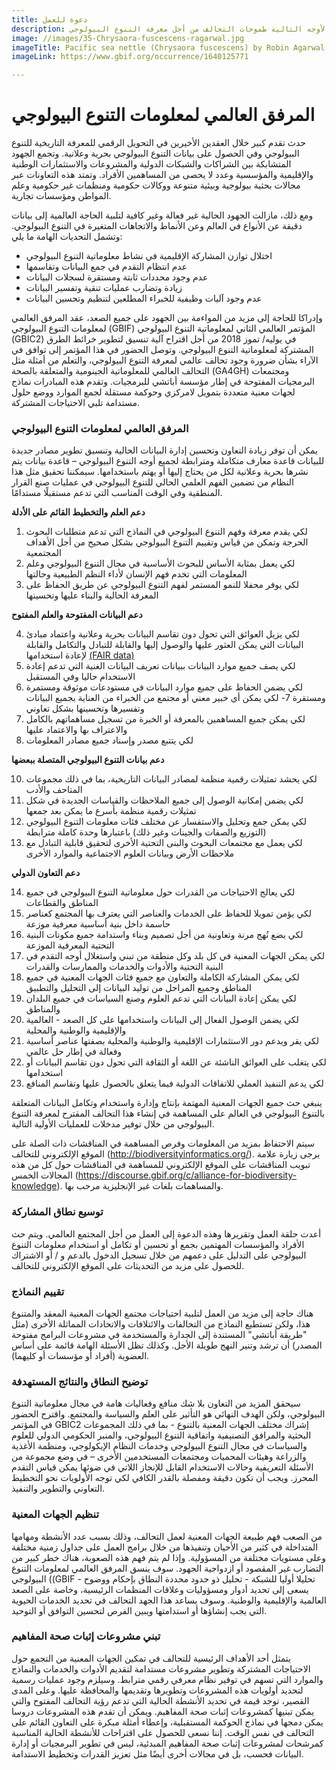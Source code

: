 ```yaml
---
title: دعوة للعمل
description: تحدد هذه الرؤية المتعددة الأوجه التالية طموحات التحالف من أجل معرفة التنوع البيولوجي
image: //images/35-Chrysaora-fuscescens-ragarwal.jpg
imageTitle: Pacific sea nettle (Chrysaora fuscescens) by Robin Agarwal via iNaturalist. Photo licensed under CC BY-NC 4.0.
imageLink: https://www.gbif.org/occurrence/1640125771

---
```

المرفق العالمي لمعلومات التنوع البيولوجي
===================

حدث تقدم كبير خلال العقدين الأخيرين في التحويل الرقمي للمعرفة التاريخية للتنوع البيولوجي وفي الحصول على بيانات التنوع البيولوجي بحرية وعلانية. وتجمع الجهود المتشابكة بين الشراكات والشبكات الدولية والمشروعات والاستثمارات الوطنية والإقليمية والمؤسسية وعدد لا يحصى من المساهمين الأفراد. وتمتد هذه التعاونات عبر مجالات بحثية بيولوجية وبيئية متنوعة ووكالات حكومية ومنظمات غير حكومية وعلم المواطن ومؤسسات تجارية.

ومع ذلك، مازالت الجهود الحالية غير فعالة وغير كافية لتلبية الحاجة العالمية إلى بيانات دقيقة عن الأنواع في العالم وعن الأنماط والاتجاهات المتغيرة في التنوع البيولوجي. وتشمل التحديات الهامة ما يلي:
+ اختلال توازن المشاركة الإقليمية في نشاط معلوماتية التنوع البيولوجي
+ عدم انتظام التقدم في جمع البيانات وتقاسمها
+ عدم وجود محددات ثابتة ومستقرة لسجلات البيانات
+ زيادة وتضارب عمليات تنقية وتفسير البيانات 
+ عدم وجود آليات وظيفية للخبراء المطلعين لتنظيم وتحسين البيانات

وإدراكا للحاجة إلى مزيد من المواءمة بين الجهود على جميع الصعد، عقد المرفق العالمي لمعلومات التنوع البيولوجي (GBIF) المؤتمر العالمي الثاني لمعلوماتية التنوع البيولوجي (GBIC2) في يوليه/ تموز 2018 من أجل اقتراح آلية تنسيق لتطوير خرائط الطرق المشتركة لمعلوماتية التنوع البيولوجي. وتوصل الحضور في هذا المؤتمر إلى توافق في الآراء بشأن ضرورة وجود تحالف عالمي لمعرفة التنوع البيولوجي، والتعلم من أمثلة مثل التحالف العالمي للمعلوماتية الجينومية والمتعلقة بالصحة (GA4GH) ومجتمعات البرمجيات المفتوحة في إطار مؤسسة أباتشي للبرمجيات. وتقدم هذه المبادرات نماذج لجهات معنية متعددة بتمويل لامركزي وحوكمة مستقلة لجمع الموارد ووضع حلول مستدامة تلبي الاحتياجات المشتركة.

### المرفق العالمي لمعلومات التنوع البيولوجي

يمكن أن توفر زيادة التعاون وتحسين إدارة البيانات الحالية وتنسيق تطوير مصادر جديدة للبيانات قاعدة معارف متكاملة ومترابطة لجميع أوجه التنوع البيولوجي – قاعدة بيانات يتم نشرها بحرية وعلانية لكل من يحتاج إليها أو يهتم باستخدامها. سيمكننا تحقيق مثل هذا النظام من تضمين الفهم العلمي الحالي للتنوع البيولوجي في عمليات صنع القرار المنطقية وفي الوقت المناسب التي تدعم مستقبلًا مستدامًا.

   __دعم العلم والتخطيط القائم على الأدلة__

1.	لكي يقدم معرفة وفهم التنوع البيولوجي في النماذج التي تدعم متطلبات البحوث الحرجة وتمكن من قياس وتقييم التنوع البيولوجي بشكل صحيح من أجل الأهداف المجتمعية
2.	لكي يعمل بمثابة الأساس للبحوث الأساسية في مجال التنوع البيولوجي وعلم المعلومات التي تخدم فهم الإنسان لأداء النظم الطبيعية وحالتها
3.	لكي يوفر محفلا للنمو المستمر لفهم التنوع البيولوجي عن طريق الحفاظ على المعرفة الحالية والبناء عليها وتحسينها

   __دعم البيانات المفتوحة والعلم المفتوح__ 

4.	لكي يزيل العوائق التي تحول دون تقاسم البيانات بحرية وعلانية واعتماد مبادئ البيانات التي يمكن العثور عليها والوصول إليها والقابلة للتبادل والتكامل والقابلة لإعادة استخدامها [(FAIR data)](https://doi.org/10.1038/sdata.2016.18)
5.	لكي يصف جميع موارد البيانات ببيانات تعريف البيانات الغنية التي تدعم إعادة الاستخدام حاليا وفي المستقبل
6.	لكي يضمن الحفاظ على جميع موارد البيانات في مستودعات موثوقة ومستمرة ومستقرة
7-	لكي يمكن أي خبير معني أو مجتمع من الخبراء من العناية بجميع البيانات وتفسيرها وتحسينها بشكل تعاوني
8.	لكي يمكن جميع المساهمين بالمعرفة أو الخبرة من تسجيل مساهماتهم بالكامل والاعتراف بها والاعتماد عليها
9.	لكي يتتبع مصدر وإسناد جميع مصادر المعلومات

   __دعم بيانات التنوع البيولوجي المتصلة ببعضها__ 

10.	  لكي يحشد تمثيلات رقمية منظمة لمصادر البيانات التاريخية، بما في ذلك مجموعات المتاحف والأدب
11.	  لكي يضمن إمكانية الوصول إلى جميع الملاحظات والقياسات الجديدة في شكل تمثيلات رقمية منظمة بأسرع ما يمكن بعد جمعها
12.	 لكي يمكن جمع وتحليل والاستفسار عن مختلف فئات معلومات التنوع البيولوجي (التوزيع والصفات والجينات وغير ذلك) باعتبارها وحدة كاملة مترابطة
13.	 لكي يعمل مع مجتمعات البحوث والبنى التحتية الأخرى لتحقيق قابلية التبادل مع ملاحظات الأرض وبيانات العلوم الاجتماعية والموارد الأخرى

   __دعم التعاون الدولي__ 

14.	 لكي يعالج الاحتياجات من القدرات حول معلوماتية التنوع البيولوجي في جميع المناطق والقطاعات
15.	 لكي يؤمن تمويلا للحفاظ على الخدمات والعناصر التي يعترف بها المجتمع كعناصر حاسمة داخل بنية أساسية معرفية موزعة
16.	 لكي يضع نُهج مرنة وتعاونية من أجل تصميم وبناء واستدامة جميع مكونات البنية التحتية المعرفية الموزعة
17.	 لكي يمكن الجهات المعنية في كل بلد وكل منطقة من تبني واستغلال أوجه التقدم في البنية التحتية والأدوات والخدمات والممارسات والقدرات
18.	 لكي يمكن المشاركة الكاملة والتعاون مع جميع فئات الجهات المعنية في جميع المناطق وجميع المراحل من توليد البيانات إلى التحليل والتطبيق
19.	 لكي يمكن إعادة البيانات التي تدعم العلوم وصنع السياسات في جميع البلدان والمناطق
20.	 لكي يضمن الوصول الفعال إلى البيانات واستخدامها على كل الصعد - العالمية والإقليمية والوطنية والمحلية
21.	 لكي يقر ويدعم دور الاستثمارات الإقليمية والوطنية والمحلية بصفتها عناصر أساسية وفعالة في إطار حل عالمي
22.	 لكي يتغلب على العوائق الناشئة عن اللغة أو الثقافة التي تحول دون تقاسم البيانات أو استخدامها 
23.	 لكي يدعم التنفيذ العملي للاتفاقات الدولية فيما يتعلق بالحصول عليها وتقاسم المنافع


ينبغي حث جميع الجهات المعنية المهتمة بإنتاج وإدارة واستخدام وتكامل البيانات المتعلقة بالتنوع البيولوجي في العالم على المساهمة في إنشاء هذا التحالف المقترح لمعرفة التنوع البيولوجي من خلال توفير مدخلات للعمليات الأولية التالية.

سيتم الاحتفاظ بمزيد من المعلومات وفرص المساهمة في المناقشات ذات الصلة على الموقع الإلكتروني للتحالف (http://biodiversityinformatics.org/). يرجى زيارة علامة تبويب المناقشات على الموقع الإلكتروني للمساهمة في المناقشات حول كل من هذه المجالات الخمس (https://discourse.gbif.org/c/alliance-for-biodiversity-knowledge). والمساهمات بلغات غير الإنجليزية مرحب بها.


### توسيع نطاق المشاركة
أعدت حلقة العمل وتقريرها وهذه الدعوة إلى العمل من أجل المجتمع العالمي. ويتم حث الأفراد والمؤسسات المهتمين بجمع أو تحسين أو تكامل أو استخدام معلومات التنوع البيولوجي على التدليل على دعمهم من خلال تسجيل الدخول بالدعم و / أو الاشتراك للحصول على مزيد من التحديثات على الموقع الإلكتروني للتحالف.

### تقييم النماذج
هناك حاجة إلى مزيد من العمل لتلبية احتياجات مجتمع الجهات المعنية المعقد والمتنوع هذا، ولكن تستطيع النماذج من التحالفات والائتلافات والاتحادات المماثلة الأخرى (مثل "طريقة أباتشي" المستندة إلى الجدارة والمستخدمة في مشروعات البرامج مفتوحة المصدر) أن ترشد وتنير النهج طويلة الأجل. وكذلك تظل الأسئلة الهامة قائمة على أساس العضوية (أفراد أو مؤسسات أو كليهما).

### توضيح النطاق والنتائج المستهدفة
سيحقق المزيد من التعاون بلا شك منافع وفعاليات هامة في مجال معلوماتية التنوع البيولوجي، ولكن الهدف النهائي هو التأثير على العلم والسياسة والمجتمع. واقترح الحضور في المؤتمر GBIC2 إشراك مختلف الجهات المعنية بالتنوع - بما في ذلك المجموعات البحثية والمرافق التصنيفية واتفاقية التنوع البيولوجي، والمنبر الحكومي الدولي للعلوم والسياسات في مجال التنوع البيولوجي وخدمات النظام الإيكولوجي، ومنظمة الأغذية والزراعة وهيئات المحميات ومجتمعات المستخدمين الأخرى – في وضع مجموعة من الأسئلة التعريفية وحالات الاستخدام القابل للإنجاز اللاتي في ضوئها يمكن قياس  التقدم المحرز. ويجب أن تكون دقيقة ومفصلة بالقدر الكافي لكي توجه الأولويات نحو التخطيط التعاوني والتطوير والتنفيذ.

### تنظيم الجهات المعنية
من الصعب فهم طبيعة الجهات المعنية لعمل التحالف، وذلك بسبب عدد الأنشطة ومهامها المتداخلة في كثير من الأحيان وتنفيذها من خلال برامج العمل على جداول زمنية مختلفة وعلى مستويات مختلفة من المسؤولية. وإذا لم يتم فهم هذه الصعوبة، هناك خطر كبير من التضارب غير المقصود أو ازدواجية الجهود. سوف ينسق المرفق العالمي لمعلومات التنوع البيولوجي ((GBIF تحليلا أوليا للشبكة - تحليل ذو حدود محددة النطاق بإحكام ووضوح - يسعى إلى تحديد أدوار ومسؤوليات وعلاقات المنظمات الرئيسية، وخاصة على الصعد العالمية والإقليمية والوطنية. وسوف يساعد هذا الجهد التحالف في تحديد الخدمات الحيوية التي يجب إنشاؤها أو استدامتها ويبين الفرص لتحسين التوافق أو التوحيد.

### تبني مشروعات إثبات صحة المفاهيم
يتمثل أحد الأهداف الرئيسية للتحالف في تمكين الجهات المعنية من التجمع حول الاحتياجات المشتركة وتطوير مشروعات مستدامة لتقديم الأدوات والخدمات والنماذج والموارد التي تسهم في توفير نظام معرفي رقمي مترابط. وسيلزم وجود عمليات رسمية لتحديد أولويات هذه المشروعات وتطويرها وتقديمها والمحافظة عليها. وعلى المدى القصير، توجد قيمة في تحديد الأنشطة الحالية التي تدعم رؤية التحالف المفتوح والتي يمكن تبنيها كمشروعات إثبات صحة المفاهيم. ويمكن أن تقدم هذه المشروعات دروسا يمكن دمجها في نماذج الحوكمة المستقبلية، وإعطاء أمثلة مبكرة على التعاون القائم على التحالف في نفس الوقت. إننا نسعى للحصول على اقتراحات للأنشطة الحالية المناسبة كمرشحات لمشروعات إثبات صحة المفاهيم المبدئية، ليس في تطوير البرمجيات أو إدارة البيانات فحسب، بل في مجالات أخرى أيضًا مثل تعزيز القدرات وتخطيط الاستدامة.
